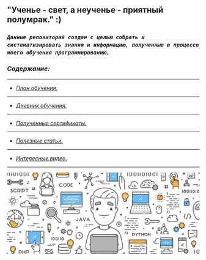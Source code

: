 ## "Ученье - свет, а неученье - приятный полумрак."  :)

### *`Данные репозиторий создан с целью собрать и систематизировать знания и информацию, полученные в процессе моего обучения программированию.`*

### *Содержание:*
***
* *[План обучения.](/general_information/Study_programs.md)*
***
* *[Дневник обучения.](/general_information/diary.md)*
***
* *[Полученные сертификаты.](/sertificates/sertificates.md)*
***
* *[Полезные статьи.](/articles/articles_references.md)*
***
* *[Интересные видео.](/video/video.md)*
***
![](/images/img/MainREADME.jpeg)
